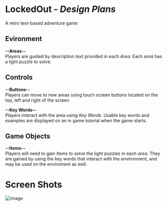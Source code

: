 # LockedOut - *Design Plans*
A retro text-based adventure game

## Evironment
**--Areas--**  
Players are guided by description text provided in each *Area*.
Each *area* has a light puzzle to solve.
 
## Controls
**--Buttons--**  
Players can move to new areas using touch screen buttons located
on the top, left and right of the screen

**--Key Words--**  
Players interact with the area using *Key Words*. Usable key words
and examples are displayed on an in game tutorial when the game
starts.

## Game Objects
**--Items--**  
Players will need to gain *Items* to solve the light puzzles in each
*area*. They are gained by using the key words that interact with the
environment, and may be used on the enviroment as well.
  
# Screen Shots
![image](https://user-images.githubusercontent.com/75704190/167526632-83ef29be-ddd7-497c-8305-dd8261cdfceb.png)




